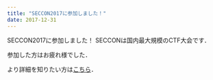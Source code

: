 ```yaml
---
title: "SECCON2017に参加しました！"
date: 2017-12-31
---
```


SECCON2017に参加しました！
SECCONは国内最大規模のCTF大会です．

参加した方はお疲れ様でした．

より詳細を知りたい方は[こちら](https://www.iggg.org/wiki/?SECCON2017)．
